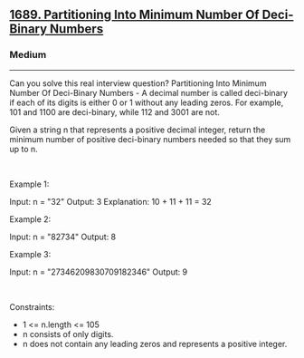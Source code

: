 <h2><a href="https://leetcode.com/problems/partitioning-into-minimum-number-of-deci-binary-numbers/">1689. Partitioning Into Minimum Number Of Deci-Binary Numbers</a></h2><h3>Medium</h3><hr>Can you solve this real interview question? Partitioning Into Minimum Number Of Deci-Binary Numbers - A decimal number is called deci-binary if each of its digits is either 0 or 1 without any leading zeros. For example, 101 and 1100 are deci-binary, while 112 and 3001 are not.

Given a string n that represents a positive decimal integer, return the minimum number of positive deci-binary numbers needed so that they sum up to n.

 

Example 1:


Input: n = "32"
Output: 3
Explanation: 10 + 11 + 11 = 32


Example 2:


Input: n = "82734"
Output: 8


Example 3:


Input: n = "27346209830709182346"
Output: 9


 

Constraints:

 * 1 <= n.length <= 105
 * n consists of only digits.
 * n does not contain any leading zeros and represents a positive integer.